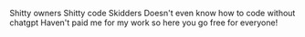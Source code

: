 Shitty owners
Shitty code
Skidders
Doesn't even know how to code without chatgpt
Haven't paid me for my work so here you go free for everyone!
